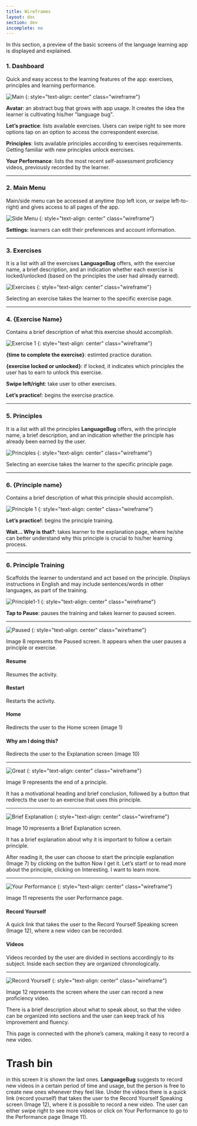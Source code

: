 ```yaml
---
title: Wireframes
layout: doc
section: dev
incomplete: no
---
```


In this section, a preview of the basic screens of the language learning app is displayed and explained. 

### 1. Dashboard

Quick and easy access to the learning features of the app: exercises, principles and learning performance.

![Main](/images/wireframe/image03.png)
{: style="text-align: center" class="wireframe"}

**Avatar**: an abstract bug that grows with app usage. It creates the idea the learner is cultivating his/her "language bug".

**Let’s practice**: lists available exercises. Users can swipe right to see more options tap on an option to access the correspondent exercise.

**Principles**: lists available principles according to exercises requirements. Getting familiar with new principles unlock exercises.

**Your Performance**: lists the most recent self-assessment proficiency videos, previously recorded by the learner.

* * *

### 2. Main Menu

Main/side menu can be accessed at anytime (top left icon, or swipe left-to-right) and gives access to all pages of the app.

![Side Menu](/images/wireframe/image00.png)
{: style="text-align: center" class="wireframe"}

**Settings:** learners can edit their preferences and account information.

* * *

### 3. Exercises

It is a list with all the exercises **LanguageBug** offers, with the exercise name, a brief description, and an indication whether each exercise is locked/unlocked (based on the principles the user had already earned).

![Exercises](/images/wireframe/image06.png)
{: style="text-align: center" class="wireframe"}

Selecting an exercise takes the learner to the specific exercise page.

* * *

### 4. {Exercise Name}

Contains a brief description of what this exercise should accomplish.

![Exercise 1](/images/wireframe/image08.png)
{: style="text-align: center" class="wireframe"}

**{time to complete the exercise}**: estimted practice duration.

**{exercise locked or unlocked}**: if locked, it indicates which principles the user has to earn to unlock this exercise.

**Swipe left/right**: take user to other exercises.

**Let’s practice!**: begins the exercise practice.

* * *

### 5. Principles

It is a list with all the principles **LanguageBug** offers, with the principle name, a brief description, and an indication whether the principle has already been earned by the user.

![Principles](/images/wireframe/image07.png)
{: style="text-align: center" class="wireframe"}

Selecting an exercise takes the learner to the specific principle page.

* * *

### 6. {Principle name}

Contains a brief description of what this principle should accomplish.

![Principle 1](/images/wireframe/image01.png)
{: style="text-align: center" class="wireframe"}

**Let’s practice!**: begins the principle training.

**Wait... Why is that?**: takes learner to the explanation page, where he/she can better understand why this principle is crucial to his/her learning process.

* * *

### 6. Principle Training

Scaffolds the learner to understand and act based on the principle. Displays instructions in English and may include sentences/words in other languages, as part of the training.

![Principle1-1](/images/wireframe/image04.png)
{: style="text-align: center" class="wireframe"}

**Tap to Pause**: pauses the training and takes learner to paused screen.

* * *



![Paused](/images/wireframe/image10.png)
{: style="text-align: center" class="wireframe"}


Image 8 represents the Paused screen. It appears when the user pauses a principle or exercise.

#### Resume

Resumes the activity.

#### Restart

Restarts the activity.

#### Home

Redirects the user to the Home screen (image 1)

#### Why am I doing this?

Redirects the user to the Explanation screen (image 10)

* * *



![Great](/images/wireframe/image02.png)
{: style="text-align: center" class="wireframe"}


Image 9 represents the end of a principle.

It has a motivational heading and brief conclusion, followed by a button that redirects the user to an exercise that uses this principle.



* * *



![Brief Explanation](/images/wireframe/image09.png)
{: style="text-align: center" class="wireframe"}


Image 10 represents a Brief Explanation screen.

It has a brief explanation about why it is important to follow a certain principle.

After reading it, the user can choose to start the principle explanation (Image 7) by clicking on the button Now I get it. Let’s start! or to read more about the principle, clicking on Interesting. I want to learn more.

* * *



![Your Performance](/images/wireframe/image11.png)
{: style="text-align: center" class="wireframe"}


Image 11 represents the user Performance page.

#### Record Yourself

A quick link that takes the user to the Record Yourself Speaking screen (Image 12), where a new video can be recorded.

#### Videos

Videos recorded by the user are divided in sections accordingly to its subject. Inside each section they are organized chronologically.

* * *



![Record Yourself](/images/wireframe/image05.png)
{: style="text-align: center" class="wireframe"}


Image 12 represents the screen where the user can record a new proficiency video.

There is a brief description about what to speak about, so that the video can be organized into sections and the user can keep track of his improvement and fluency.

This page is connected with the phone’s camera, making it easy to record a new video.



# Trash bin

in this screen it is shown the last ones. **LanguageBug** suggests to record new videos in a certain period of time and usage, but the person is free to create new ones whenever they feel like. Under the videos there is a quick link (record yourself) that takes the user to the Record Yourself Speaking screen (Image 12), where it is possible to record a new video. The user can either swipe right to see more videos or click on Your Performance to go to the Performance page (Image 11).